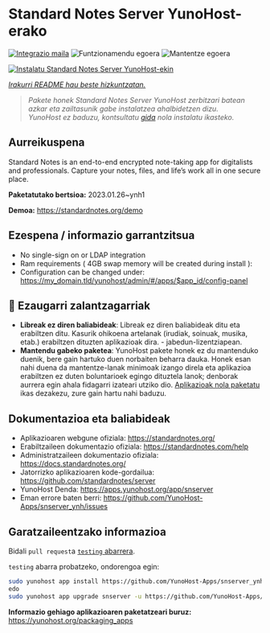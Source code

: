 <!--
Ohart ongi: README hau automatikoki sortu da <https://github.com/YunoHost/apps/tree/master/tools/readme_generator>ri esker
EZ editatu eskuz.
-->

# Standard Notes Server YunoHost-erako

[![Integrazio maila](https://dash.yunohost.org/integration/snserver.svg)](https://dash.yunohost.org/appci/app/snserver) ![Funtzionamendu egoera](https://ci-apps.yunohost.org/ci/badges/snserver.status.svg) ![Mantentze egoera](https://ci-apps.yunohost.org/ci/badges/snserver.maintain.svg)

[![Instalatu Standard Notes Server YunoHost-ekin](https://install-app.yunohost.org/install-with-yunohost.svg)](https://install-app.yunohost.org/?app=snserver)

*[Irakurri README hau beste hizkuntzatan.](./ALL_README.md)*

> *Pakete honek Standard Notes Server YunoHost zerbitzari batean azkar eta zailtasunik gabe instalatzea ahalbidetzen dizu.*  
> *YunoHost ez baduzu, kontsultatu [gida](https://yunohost.org/install) nola instalatu ikasteko.*

## Aurreikuspena

Standard Notes is an end-to-end encrypted note-taking app for digitalists and professionals. Capture your notes, files, and life’s work all in one secure place.


**Paketatutako bertsioa:** 2023.01.26~ynh1

**Demoa:** <https://standardnotes.org/demo>
## Ezespena / informazio garrantzitsua

* No single-sign on or LDAP integration
* Ram requirements ( 4GB swap memory will be created during install ):
* Configuration can be changed under: https://my_domain.tld/yunohost/admin/#/apps/$app_id/config-panel

## :red_circle: Ezaugarri zalantzagarriak

- **Libreak ez diren baliabideak**: Libreak ez diren baliabideak ditu eta erabiltzen ditu. Kasurik ohikoena artelanak (irudiak, soinuak, musika, etab.) erabiltzen dituzten aplikazioak dira. - jabedun-lizentziapean.
- **Mantendu gabeko paketea**: YunoHost pakete honek ez du mantenduko duenik, bere gain hartuko duen norbaiten beharra dauka. Honek esan nahi duena da mantentze-lanak minimoak izango direla eta aplikazioa erabiltzen ez duten boluntarioek egingo dituztela lanok; denborak aurrera egin ahala fidagarri izateari utziko dio. [Aplikazioak nola paketatu](https://yunohost.org/packaging_apps_intro) ikas dezakezu, zure gain hartu nahi baduzu.

## Dokumentazioa eta baliabideak

- Aplikazioaren webgune ofiziala: <https://standardnotes.org/>
- Erabiltzaileen dokumentazio ofiziala: <https://standardnotes.com/help>
- Administratzaileen dokumentazio ofiziala: <https://docs.standardnotes.org/>
- Jatorrizko aplikazioaren kode-gordailua: <https://github.com/standardnotes/server>
- YunoHost Denda: <https://apps.yunohost.org/app/snserver>
- Eman errore baten berri: <https://github.com/YunoHost-Apps/snserver_ynh/issues>

## Garatzaileentzako informazioa

Bidali `pull request`a [`testing` abarrera](https://github.com/YunoHost-Apps/snserver_ynh/tree/testing).

`testing` abarra probatzeko, ondorengoa egin:

```bash
sudo yunohost app install https://github.com/YunoHost-Apps/snserver_ynh/tree/testing --debug
edo
sudo yunohost app upgrade snserver -u https://github.com/YunoHost-Apps/snserver_ynh/tree/testing --debug
```

**Informazio gehiago aplikazioaren paketatzeari buruz:** <https://yunohost.org/packaging_apps>
